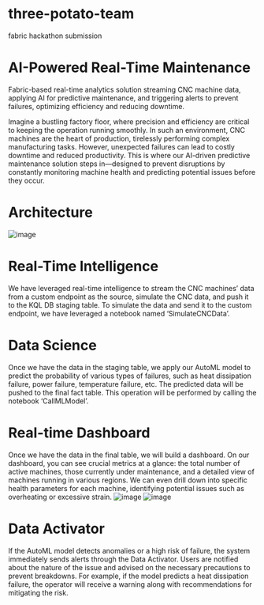 # three-potato-team
fabric hackathon submission 
# AI-Powered Real-Time Maintenance
Fabric-based real-time analytics solution streaming CNC machine data, applying AI for predictive maintenance, and triggering alerts to prevent failures, optimizing efficiency and reducing downtime.
 
Imagine a bustling factory floor, where precision and efficiency are critical to keeping the operation running smoothly. In such an environment, CNC machines are the heart of production, tirelessly performing complex manufacturing tasks. However, unexpected failures can lead to costly downtime and reduced productivity. This is where our AI-driven predictive maintenance solution steps in—designed to prevent disruptions by constantly monitoring machine health and predicting potential issues before they occur.
 
# Architecture
![image](https://github.com/user-attachments/assets/1a8f7216-52ec-4903-aeca-df3f817cd9a7)

 
# Real-Time Intelligence
We have leveraged real-time intelligence to stream the CNC machines’ data from a custom endpoint as the source, simulate the CNC data, and push it to the KQL DB staging table.
To simulate the data and send it to the custom endpoint, we have leveraged a notebook named ‘SimulateCNCData’.
 
# Data Science
Once we have the data in the staging table, we apply our AutoML model to predict the probability of various types of failures, such as heat dissipation failure, power failure, temperature failure, etc.
The predicted data will be pushed to the final fact table. This operation will be performed by calling the notebook ‘CallMLModel’.
 
# Real-time Dashboard
Once we have the data in the final table, we will build a dashboard. On our dashboard, you can see crucial metrics at a glance: the total number of active machines, those currently under maintenance, and a detailed view of machines running in various regions. We can even drill down into specific health parameters for each machine, identifying potential issues such as overheating or excessive strain.
 ![image](https://github.com/user-attachments/assets/b2dd2029-1c29-47aa-b15a-71931826432d)
![image](https://github.com/user-attachments/assets/f2e15a50-71bb-4482-ba99-40ca29c53563)


# Data Activator
If the AutoML model detects anomalies or a high risk of failure, the system immediately sends alerts through the Data Activator. Users are notified about the nature of the issue and advised on the necessary precautions to prevent breakdowns. For example, if the model predicts a heat dissipation failure, the operator will receive a warning along with recommendations for mitigating the risk.
 
